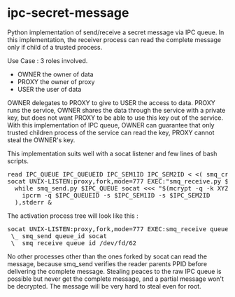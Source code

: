 # ipc-secret-message
Python implementation of send/receive a secret message via IPC queue. In this implementation, the receiver process can read the complete message only if child of a trusted process.

Use Case : 3 roles involved.
- OWNER the owner of data
- PROXY the owner of proxy
- USER the user of data

OWNER delegates to PROXY to give to USER the access to data. PROXY runs the service, OWNER shares the data through the service with a private key, but does not want PROXY to be able to use this key out of the service.
With this implementation of IPC queue, OWNER can guarantee that only trusted children process of the service can read the key, PROXY cannot steal the OWNER's key.

This implementation suits well with a socat listener and few lines of bash scripts.

<pre>
read IPC_QUEUE IPC_QUEUEID IPC_SEM1ID IPC_SEM2ID < <( smq_create.py )
socat UNIX-LISTEN:proxy,fork,mode=777 EXEC:"smq_receive.py $IPC_QUEUE "<( #subprocess IPC send
  while smq_send.py $IPC_QUEUE socat <<< "$(mcrypt -q -k XYZ <<< "$MESSAGE" | base64 -w0)" ; do : ; done
    ipcrm -q $IPC_QUEUEID -s $IPC_SEM1ID -s $IPC_SEM2ID
  ),stderr &</pre>

The activation process tree will look like this :
<pre>
socat UNIX-LISTEN:proxy,fork,mode=777 EXEC:smq_receive queue_id /dev/fd/62,stderr
 \_ smq_send queue_id socat
 \_ smq_receive queue_id /dev/fd/62</pre>

No other processes other than the ones forked by socat can read the message, because smq_send verifies the reader parents PPID before delivering the complete message. Stealing peaces to the raw IPC queue is possible but never get the complete message, and a partial message won't be decrypted. The message will be very hard to steal even for root.
